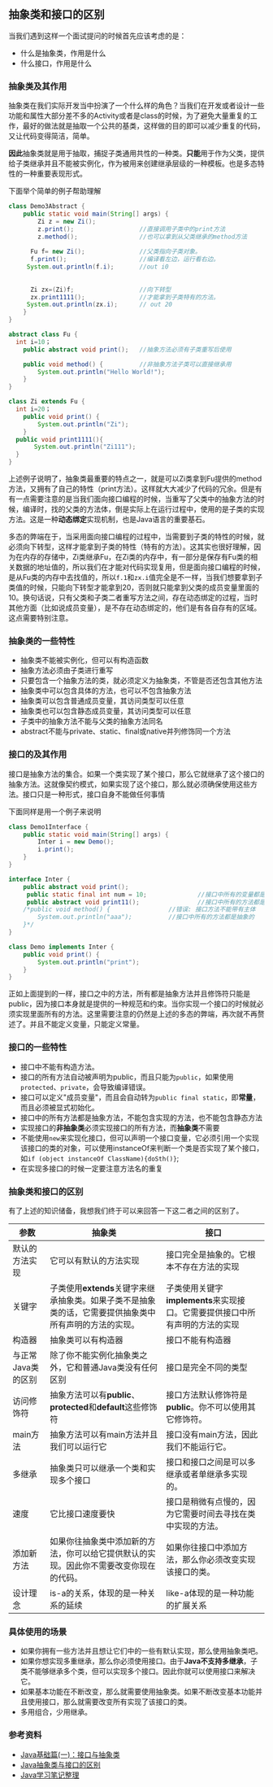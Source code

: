## 抽象类和接口的区别

当我们遇到这样一个面试提问的时候首先应该考虑的是：

* 什么是抽象类，作用是什么
* 什么接口，作用是什么

### 抽象类及其作用

抽象类在我们实际开发当中扮演了一个什么样的角色？当我们在开发或者设计一些功能和属性大部分差不多的Activity或者是class的时候，为了避免大量重复的工作，最好的做法就是抽取一个公共的基类，这样做的目的即可以减少重复的代码，又让代码变得简洁，简单。

**因此**抽象类就是用于抽取，捕捉子类通用共性的一种类。**只能**用于作为父类，提供给子类继承并且不能被实例化，作为被用来创建继承层级的一种模板。也是多态特性的一种重要表现形式。

下面举个简单的例子帮助理解

```java
class Demo3Abstract {
    public static void main(String[] args) {
        Zi z = new Zi();
        z.print();                  //直接调用子类中的print方法
        z.method();                 //也可以拿到从父类继承的method方法
      
      Fu f= new Zi();               //父类指向子类对象。
      f.print();                    //编译看左边，运行看右边。
     System.out.println(f.i);       //out i0
    
      
      Zi zx=(Zi)f;                  //向下转型
      zx.print1111();               //才能拿到子类特有的方法。
     System.out.println(zx.i);      // out 20
    }
}

abstract class Fu {
  int i=10；
    public abstract void print();   //抽象方法必须有子类重写后使用

    public void method() {          //非抽象方法子类可以直接继承用
        System.out.println("Hello World!");
    }
}

class Zi extends Fu {
  int i=20；
    public void print() {
        System.out.println("Zi");
    }
  public void print1111(){
       System.out.println("Zi111");
  }
}
```
上述例子说明了，抽象类最重要的特点之一，就是可以Zi类拿到Fu提供的method方法，又拥有了自己的特性（print方法）。这样就大大减少了代码的冗余。但是有有一点需要注意的是当我们面向接口编程的时候，当重写了父类中的抽象方法的时候，编译时，找的父类的方法体，倒是实际上在运行过程中，使用的是子类的实现方法。这是一种**动态绑定**实现机制，也是Java语言的重要基石。

多态的弊端在于，当采用面向接口编程的过程中，当需要到子类的特性的时候，就必须向下转型，这样才能拿到子类的特性（特有的方法）。这其实也很好理解，因为在内存的存储中，Zi类继承Fu，在Zi类的内存中，有一部分是保存有Fu类的相关数据的地址值的，所以我们在才能对代码实现复用，但是面向接口编程的时候，是从Fu类的内存中去找值的，所以`f.1`和`zx.i`值完全是不一样，当我们想要拿到子类值的时候，只能向下转型才能拿到20，否则就只能拿到父类的成员变量里面的10。换句话说，只有父类和子类二者重写方法之间，存在动态绑定的过程，当时其他方面（比如说成员变量），是不存在动态绑定的，他们是有各自存有的区域。这点需要特别注意。

### 抽象类的一些特性

* 抽象类不能被实例化，但可以有构造函数
* 抽象方法必须由子类进行重写
* 只要包含一个抽象方法的类，就必须定义为抽象类，不管是否还包含其他方法
* 抽象类中可以包含具体的方法，也可以不包含抽象方法
* 抽象类可以包含普通成员变量，其访问类型可以任意
* 抽象类也可以包含静态成员变量，其访问类型可以任意
* 子类中的抽象方法不能与父类的抽象方法同名
* abstract不能与private、static、final或native并列修饰同一个方法

### 接口的及其作用

接口是抽象方法的集合。如果一个类实现了某个接口，那么它就继承了这个接口的抽象方法。这就像契约模式，如果实现了这个接口，那么就必须确保使用这些方法。接口只是一种形式，接口自身不能做任何事情

下面同样是用一个例子来说明

```java
class Demo1Interface {
    public static void main(String[] args) {
        Inter i = new Demo();
        i.print();
    }
}

interface Inter {
    public abstract void print();
     public static final int num = 10;              //接口中所有的变量都是常量
     public abstract void print11();                //接口中所有的方法都是抽象的
    /*public void method() {                //错误: 接口方法不能带有主体
        System.out.println("aaa");          //接口中所有的方法都是抽象的
    }*/
}

class Demo implements Inter {
    public void print() {
        System.out.println("print");
    }
}
```

正如上面提到的一样，接口之中的方法，所有都是抽象方法并且修饰符只能是public，因为接口本身就是提供的一种规范和约束。当你实现一个接口的时候就必须实现里面所有的方法。这里需要注意的仍然是上述的多态的弊端，再次就不再赘述了。并且不能定义变量，只能定义常量。

### 接口的一些特性

* 接口中不能有构造方法。
* 接口的所有方法自动被声明为public，而且只能为`public`，如果使用`protected`、`private`，会导致编译错误。
* 接口可以定义"成员变量"，而且会自动转为`public final static`，即**常量**，而且必须被显式初始化。
* 接口中的所有方法都是抽象方法，不能包含实现的方法，也不能包含静态方法
* 实现接口的**非抽象类**必须实现接口的所有方法，而**抽象类**不需要
* 不能使用`new`来实现化接口，但可以声明一个接口变量，它必须引用一个实现该接口的类的对象，可以使用instanceOf来判断一个类是否实现了某个接口，如`if (object instanceOf ClassName){doSth()}`;
* 在实现多接口的时候一定要注意方法名的重复

### 抽象类和接口的区别

有了上述的知识储备，我想我们终于可以来回答一下这二者之间的区别了。

| **参数**      | **抽象类**                                  | **接口**                                   |
| ----------- | ---------------------------------------- | ---------------------------------------- |
| 默认的方法实现     | 它可以有默认的方法实现                              | 接口完全是抽象的。它根本不存在方法的实现                     |
| 关键字         | 子类使用**extends**关键字来继承抽象类。如果子类不是抽象类的话，它需要提供抽象类中所有声明的方法的实现。 | 子类使用关键字**implements**来实现接口。它需要提供接口中所有声明的方法的实现 |
| 构造器         | 抽象类可以有构造器                                | 接口不能有构造器                                 |
| 与正常Java类的区别 | 除了你不能实例化抽象类之外，它和普通Java类没有任何区别            | 接口是完全不同的类型                               |
| 访问修饰符       | 抽象方法可以有**public**、**protected**和**default**这些修饰符 | 接口方法默认修饰符是**public**。你不可以使用其它修饰符。        |
| main方法      | 抽象方法可以有main方法并且我们可以运行它                   | 接口没有main方法，因此我们不能运行它。                    |
| 多继承         | 抽象类只可以继承一个类和实现多个接口                       | 接口和接口之间是可以多继承或者单继承多实现的。                  |
| 速度          | 它比接口速度要快                                 | 接口是稍微有点慢的，因为它需要时间去寻找在类中实现的方法。            |
| 添加新方法       | 如果你往抽象类中添加新的方法，你可以给它提供默认的实现。因此你不需要改变你现在的代码。 | 如果你往接口中添加方法，那么你必须改变实现该接口的类。              |
| 设计理念        | is-a的关系，体现的是一种关系的延续                      | like-a体现的是一种功能的扩展关系                      |

### 具体使用的场景

- 如果你拥有一些方法并且想让它们中的一些有默认实现，那么使用抽象类吧。
- 如果你想实现多重继承，那么你必须使用接口。由于**Java不支持多继承**，子类不能够继承多个类，但可以实现多个接口。因此你就可以使用接口来解决它。
- 如果基本功能在不断改变，那么就需要使用抽象类。如果不断改变基本功能并且使用接口，那么就需要改变所有实现了该接口的类。
- 多用组合，少用继承。




### 参考资料

* [Java基础篇(一)：接口与抽象类](http://www.jianshu.com/p/2b5a9bdcd25f)
* [Java抽象类与接口的区别](http://www.importnew.com/12399.html)
* [Java学习笔记整理](http://yanhui.site/2017/07/19/Java%E5%AD%A6%E4%B9%A0%E7%AC%94%E8%AE%B0%E6%95%B4%E7%90%86%EF%BC%889%EF%BC%89/)

